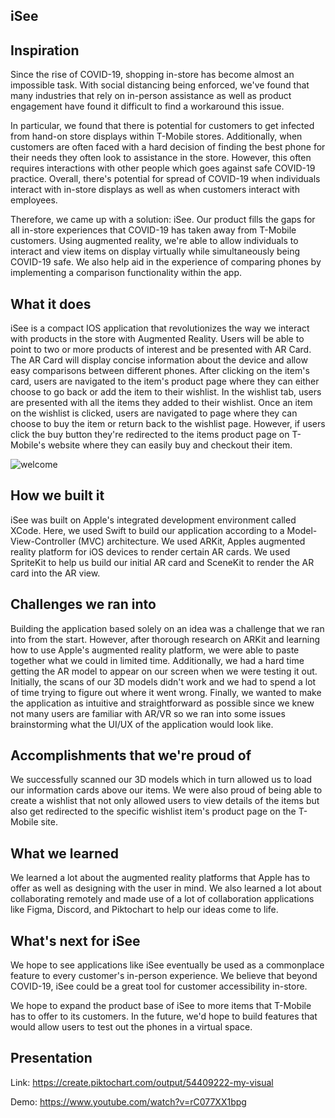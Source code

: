 ## iSee 
 
## Inspiration

Since the rise of COVID-19, shopping in-store has become almost an impossible task. With social distancing being enforced, we've found that many industries that rely on in-person assistance as well as product engagement have found it difficult to find a workaround this issue. 

In particular, we found that there is potential for customers to get infected from hand-on store displays within T-Mobile stores. Additionally, when customers are often faced with a hard decision of finding the best phone for their needs they often look to assistance in the store. However, this often requires interactions with other people which goes against safe COVID-19 practice. Overall, there's potential for spread of COVID-19 when individuals interact with in-store displays as well as when customers interact with employees.

Therefore, we came up with a solution: iSee. Our product fills the gaps for all in-store experiences that COVID-19 has taken away from T-Mobile customers. Using augmented reality, we're able to allow individuals to interact and view items on display virtually while simultaneously being COVID-19 safe. We also help aid in the experience of comparing phones by implementing a comparison functionality within the app.

## What it does

iSee is a compact IOS application that revolutionizes the way we interact with products in the store with Augmented Reality. Users will be able to point to two or more products of interest and be presented with AR Card. The AR Card will display concise information about the device and allow easy comparisons between different phones. After clicking on the item's card, users are navigated to the item's product page where they can either choose to go back or add the item to their wishlist. In the wishlist tab, users are presented with all the items they added to their wishlist. Once an item on the wishlist is clicked, users are navigated to page where they can choose to buy the item or return back to the wishlist page. However, if users click the buy button they're redirected to the items product page on T-Mobile's website where they can easily buy and checkout their item. 

![welcome](https://media.discordapp.net/attachments/818768332458950666/843089957945081876/Group_2.png)

## How we built it

iSee was built on Apple's integrated development environment called XCode. Here, we used Swift to build our application according to a Model-View-Controller (MVC) architecture. We used ARKit, Apples augmented reality platform for iOS devices to render certain AR cards. We used SpriteKit to help us build our initial AR card and SceneKit to render the AR card into the AR view.

## Challenges we ran into

Building the application based solely on an idea was a challenge that we ran into from the start. However, after thorough research on ARKit and learning how to use Apple's augmented reality platform, we were able to paste together what we could in limited time. Additionally, we had a hard time getting the AR model to appear on our screen when we were testing it out. Initially, the scans of our 3D models didn't work and we had to spend a lot of time trying to figure out where it went wrong. Finally, we wanted to make the application as intuitive and straightforward as possible since we knew not many users are familiar with AR/VR so we ran into some issues brainstorming what the UI/UX of the application would look like.

## Accomplishments that we're proud of

We successfully scanned our 3D models which in turn allowed us to load our information cards above our items. We were also proud of being able to create a wishlist that not only allowed users to view details of the items but also get redirected to the specific wishlist item's product page on the T-Mobile site. 

## What we learned

We learned a lot about the augmented reality platforms that Apple has to offer as well as designing with the user in mind. We also learned a lot about collaborating remotely and made use of a lot of collaboration applications like Figma, Discord, and Piktochart to help our ideas come to life.

## What's next for iSee 

We hope to see applications like iSee eventually be used as a commonplace feature to every customer's in-person experience. We believe that beyond COVID-19, iSee could be a great tool for customer accessibility in-store. 

We hope to expand the product base of iSee to more items that T-Mobile has to offer to its customers. In the future, we'd hope to build features that would allow users to test out the phones in a virtual space.

## Presentation 
Link: https://create.piktochart.com/output/54409222-my-visual

Demo: https://www.youtube.com/watch?v=rC077XX1bpg

